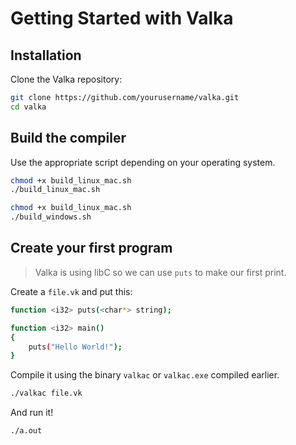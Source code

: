 # Getting Started with Valka

## Installation
Clone the Valka repository:

```bash
git clone https://github.com/yourusername/valka.git
cd valka
```

## Build the compiler
Use the appropriate script depending on your operating system.

```bash
chmod +x build_linux_mac.sh
./build_linux_mac.sh
```

```bash
chmod +x build_linux_mac.sh
./build_windows.sh
```

## Create your first program
> Valka is using libC so we can use `puts` to make our first print.

Create a `file.vk` and put this:
```bash
function <i32> puts(<char*> string);

function <i32> main()
{
    puts("Hello World!");
}
```

Compile it using the binary `valkac` or `valkac.exe` compiled earlier.

```bash
./valkac file.vk
```

And run it!

```bash
./a.out
```
